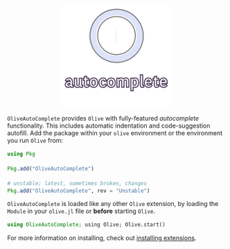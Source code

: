 <div align="center">
<img src="https://github.com/ChifiSource/image_dump/raw/main/olive/0.1/extensions/oliveautocomplete.png" width="250"></img>
</div>

`OliveAutoComplete` provides `Olive` with fully-featured *autocomplete* functionality. This includes automatic indentation and code-suggestion autofill. Add the package within your `olive` environment or the environment you run `Olive` from:
```julia
using Pkg

Pkg.add("OliveAutoComplete")

# unstable; latest, sometimes broken, changes
Pkg.add("OliveAutoComplete", rev = "Unstable")
```

`OliveAutoComplete` is loaded like any other `Olive` extension, by loading the `Module` in your `olive.jl` file or **before** starting `Olive`.
```julia
using OliveAutoComplete; using Olive; Olive.start()
```
For more information on installing, check out [installing extensions](https://chifidocs.com/olive/Olive/installing-extensions).
